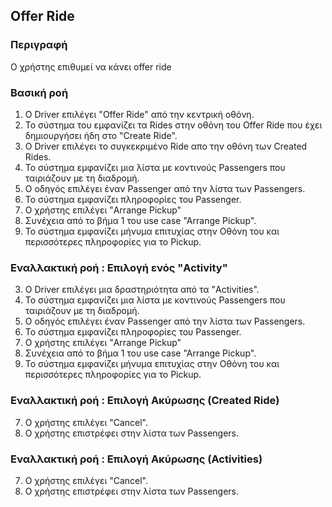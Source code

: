 ## Offer Ride

### Περιγραφή

Ο χρήστης επιθυμεί να κάνει offer ride

### Βασική ροή

1. Ο Driver επιλέγει "Offer Ride" από την κεντρική οθόνη.
2. Το σύστημα του εμφανίζει τα Rides στην οθόνη του Offer Ride που έχει δημιουργήσει ήδη στο "Create Ride".
3. Ο Driver επιλέγει το συγκεκριμένο Ride απο την οθόνη των Created Rides.
4. Το σύστημα εμφανίζει μια λίστα με κοντινούς Passengers που ταιριάζουν με τη διαδρομή.
5. Ο οδηγός επιλέγει έναν Passenger από την λίστα των Passengers.
6. Το σύστημα εμφανίζει πληροφορίες του Passenger.
7. Ο χρήστης επιλέγει "Arrange Pickup"
8. Συνέχεια από το βήμα 1 του use case "Arrange Pickup".
9. Το σύστημα εμφανίζει μήνυμα επιτυχίας στην Οθόνη του και περισσότερες πληροφορίες για το Pickup.

### Εναλλακτική ροή : Επιλογή ενός "Activity"

3. Ο Driver επιλέγει μια δραστηριότητα από τα "Activities".
4. Το σύστημα εμφανίζει μια λίστα με κοντινούς Passengers που ταιριάζουν με τη διαδρομή.
5. Ο οδηγός επιλέγει έναν Passenger από την λίστα των Passengers.
6. Το σύστημα εμφανίζει πληροφορίες του Passenger.
7. Ο χρήστης επιλέγει "Arrange Pickup"
8. Συνέχεια από το βήμα 1 του use case "Arrange Pickup".
9. Το σύστημα εμφανίζει μήνυμα επιτυχίας στην Οθόνη του και περισσότερες πληροφορίες για το Pickup.

### Εναλλακτική ροή : Επιλογή Ακύρωσης (Created Ride)

7. Ο χρήστης επιλέγει "Cancel".
8. Ο χρήστης επιστρέφει στην λίστα των Passengers.

### Εναλλακτική ροή : Επιλογή Ακύρωσης (Activities)

7. Ο χρήστης επιλέγει "Cancel".
8. Ο χρήστης επιστρέφει στην λίστα των Passengers.
